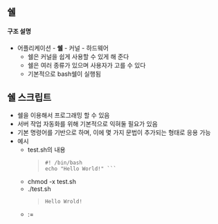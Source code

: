 ## 쉘

#### 구조 설명
- 어플리케이션 - **쉘** - 커널 - 하드웨어
  - 쉘은 커널을 쉽게 사용할 수 있게 해 준다
  - 쉘은 여러 종류가 있으며 사용자가 고를 수 있다
  - 기본적으로 bash쉘이 실행됨

## 쉘 스크립트
- 쉘을 이용해서 프로그래밍 할 수 있음
- 서버 작업 자동화를 위해 기본적으로 익혀둘 필요가 있음
- 기본 명령어를 기반으로 하며, 이에 몇 가지 문법이 추가되는 형태로 응용 가능
- 예시
  - test.sh의 내용
    > ```shell
    > #! /bin/bash
    > echo "Hello World!" ```
  - chmod -x test.sh
  - ./test.sh
    >`Hello Wrold!`
  - :=
